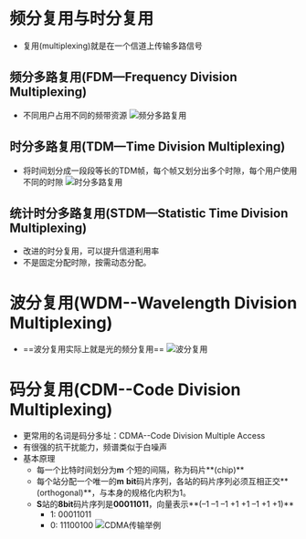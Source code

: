 # 频分复用与时分复用
- 复用(multiplexing)就是在一个信道上传输多路信号
## 频分多路复用(FDM—Frequency Division Multiplexing)
- 不同用户占用不同的频带资源
![频分多路复用](http://oss.pyaxy.xyz/img/%E9%A2%91%E5%88%86%E5%A4%9A%E8%B7%AF%E5%A4%8D%E7%94%A8.png)
## 时分多路复用(TDM—Time Division Multiplexing)
- 将时间划分成一段段等长的TDM帧，每个帧又划分出多个时隙，每个用户使用不同的时隙
![时分多路复用](http://oss.pyaxy.xyz/img/%E6%97%B6%E5%88%86%E5%A4%9A%E8%B7%AF%E5%A4%8D%E7%94%A8.png)
## 统计时分多路复用(STDM—Statistic Time Division Multiplexing)
- 改进的时分复用，可以提升信道利用率
- 不是固定分配时隙，按需动态分配。
# 波分复用(WDM--Wavelength Division Multiplexing)
- ==波分复用实际上就是光的频分复用== 
![波分复用](http://oss.pyaxy.xyz/img/%E6%B3%A2%E5%88%86%E5%A4%8D%E7%94%A8.png)
# 码分复用(CDM--Code Division Multiplexing)
- 更常用的名词是码分多址：CDMA--Code Division Multiple Access
- 有很强的抗干扰能力，频谱类似于白噪声
- 基本原理
	- 每一个比特时间划分为**m** 个短的间隔，称为码片**(chip)**
	- 每个站分配一个唯一的**m** **bit**码片序列，各站的码片序列必须互相正交**(orthogonal)**，与本身的规格化内积为1。
	- **S**站的**8bit**码片序列是**00011011**，向量表示**(–1 –1 –1 +1 +1 –1 +1 +1)**
		- 1: 00011011
		- 0: 11100100
	![CDMA传输举例](http://oss.pyaxy.xyz/img/CDMA%E4%BC%A0%E8%BE%93%E4%B8%BE%E4%BE%8B.png)